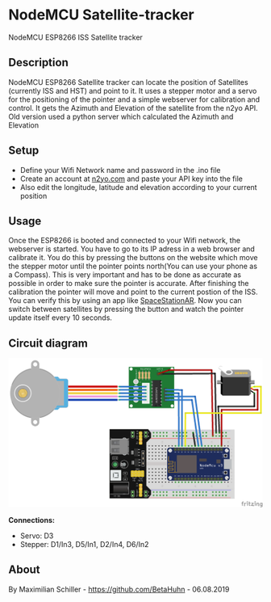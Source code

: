 # NodeMCU Satellite-tracker
NodeMCU ESP8266 ISS Satellite tracker

## Description
NodeMCU ESP8266 Satellite tracker can locate the position of Satellites (currently ISS and HST)
and point to it. It uses a stepper motor and a servo for the positioning of the pointer
and a simple webserver for calibration and control. It gets the Azimuth and Elevation of
the satellite from the n2yo API.
Old version used a python server which calculated the Azimuth and Elevation

## Setup
- Define your Wifi Network name and password in the .ino file
- Create an account at [n2yo.com](https://www.n2yo.com/login/register/) and paste your API key into the file
- Also edit the longitude, latitude and elevation according to your current position

## Usage
Once the ESP8266 is booted and connected to your Wifi network, the webserver is started.
You have to go to its IP adress in a web browser and calibrate it. You do this by pressing the buttons on the website which move
the stepper motor until the pointer points north(You can use your phone as a Compass).
This is very important and has to be done as accurate as possible in order to make sure the pointer is accurate.
After finishing the calibration the pointer will move and point to the current postion of the ISS. You can verify this by
using an app like [SpaceStationAR](https://www.sightspacestation.com/).
Now you can switch between satellites by pressing the button and watch the pointer update itself every 10 seconds.

## Circuit diagram

![circuit diagram](satellite_tracker_schmatics.png)

**Connections:**
- Servo: D3
- Stepper: D1/In3, D5/In1, D2/In4, D6/In2

## About
By Maximilian Schiller -  https://github.com/BetaHuhn - 06.08.2019
